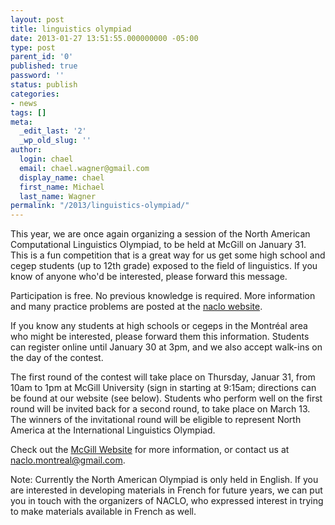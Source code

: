 ```yaml
---
layout: post
title: linguistics olympiad
date: 2013-01-27 13:51:55.000000000 -05:00
type: post
parent_id: '0'
published: true
password: ''
status: publish
categories:
- news
tags: []
meta:
  _edit_last: '2'
  _wp_old_slug: ''
author:
  login: chael
  email: chael.wagner@gmail.com
  display_name: chael
  first_name: Michael
  last_name: Wagner
permalink: "/2013/linguistics-olympiad/"
---
```

This year, we are once again organizing a session of the North American Computational Linguistics Olympiad, to be held at McGill on January 31. This is a fun competition that is a great way for us get some high school and cegep students (up to 12th grade) exposed to the field of linguistics. If you know of anyone who'd be interested, please forward this message.

Participation is free. No previous knowledge is required. More information and many practice problems are posted at the [naclo website](http://www.naclo.cs.cmu.edu/).

If you know any students at high schools or cegeps in the Montréal area who might be interested, please forward them this information. Students can register online until January 30 at 3pm, and we also accept walk-ins on the day of the contest.

The first round of the contest will take place on Thursday, Januar 31, from 10am to 1pm at McGill University (sign in starting at 9:15am; directions can be found at our website (see below). Students who perform well on the first round will be invited back for a second round, to take place on March 13. The winners of the invitational round will be eligible to represent North America at the International Linguistics Olympiad.

Check out the [McGill Website](http://www.mcgill.ca/linguistics/events/upcoming-events/olympiad-2013) for more information, or contact us at naclo.montreal@gmail.com.

Note: Currently the North American Olympiad is only held in English. If you are interested in developing materials in French for future years, we can put you in touch with the organizers of NACLO, who expressed interest in trying to make materials available in French as well.

